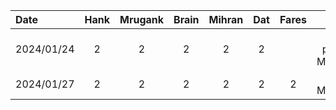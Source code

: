 | Date | Hank | Mrugank | Brain | Mihran | Dat | Fares | Task |
|:-|:-:|:-:|:-:|:-:|:-:|:-:|-:|
| 2024/01/24 | 2 | 2 | 2 | 2 | 2 | | In-person Meeting|
| 2024/01/27 | 2 | 2 | 2 | 2 | 2 | 2 | Online Meeting|
